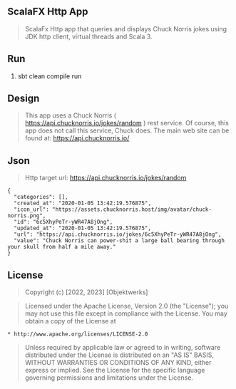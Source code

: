 ScalaFX Http App
----------------
>ScalaFx Http app that queries and displays Chuck Norris jokes using JDK http client, virtual threads and Scala 3.

Run
---
1. sbt clean compile run

Design
------
>This app uses a Chuck Norris ( https://api.chucknorris.io/jokes/random ) rest service. Of course, this
>app does not call this service, Chuck does. The main web site can be found at: https://api.chucknorris.io/

Json
----
>Http target url: https://api.chucknorris.io/jokes/random
```
{
  "categories": [],
  "created_at": "2020-01-05 13:42:19.576875",
  "icon_url": "https://assets.chucknorris.host/img/avatar/chuck-norris.png",
  "id": "6c5XhyPeTr-yWR47A8jOng",
  "updated_at": "2020-01-05 13:42:19.576875",
  "url": "https://api.chucknorris.io/jokes/6c5XhyPeTr-yWR47A8jOng",
  "value": "Chuck Norris can power-shit a large ball bearing through your skull from half a mile away."
}
```

License
-------
>Copyright (c) [2022, 2023] [Objektwerks]

>Licensed under the Apache License, Version 2.0 (the "License");
you may not use this file except in compliance with the License.
You may obtain a copy of the License at

    * http://www.apache.org/licenses/LICENSE-2.0

>Unless required by applicable law or agreed to in writing, software
distributed under the License is distributed on an "AS IS" BASIS,
WITHOUT WARRANTIES OR CONDITIONS OF ANY KIND, either express or implied.
See the License for the specific language governing permissions and
limitations under the License.